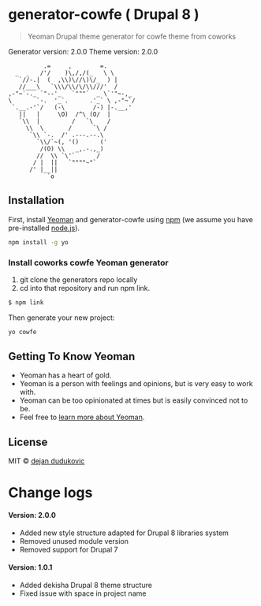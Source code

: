 # generator-cowfe ( Drupal 8 )
> Yeoman Drupal theme generator for cowfe theme from coworks

Generator version: 2.0.0
Theme version: 2.0.0

```
          .=     ,        =.
  _  _   /'/    )\,/,/(_   \ \
   `//-.|  (  ,\\)\//\)\/_  ) |
   //___\   `\\\/\\/\/\\///'  /
,-"~`-._ `"--'_   `"""`  _ \`'"~-,_
\       `-.  '_`.      .'_` \ ,-"~`/
 `.__.-'`/   (-\        /-) |-.__,'
   ||   |     \O)  /^\ (O/  |
   `\\  |         /   `\    /
     \\  \       /      `\ /
      `\\ `-.  /' .---.--.\
        `\\/`~(, '()      ('
         /(O) \\   _,.-.,_)
        //  \\ `\'`      /
       / |  ||   `""""~"`
      /' |__||
           `o
```


## Installation

First, install [Yeoman](http://yeoman.io) and generator-cowfe using [npm](https://www.npmjs.com/) (we assume you have pre-installed [node.js](https://nodejs.org/)).


```bash
npm install -g yo
```

### Install coworks cowfe Yeoman generator

1. git clone the generators repo locally
2. cd into that repository and run npm link.

```bash
$ npm link
```



Then generate your new project:

```bash
yo cowfe
```

## Getting To Know Yeoman

 * Yeoman has a heart of gold.
 * Yeoman is a person with feelings and opinions, but is very easy to work with.
 * Yeoman can be too opinionated at times but is easily convinced not to be.
 * Feel free to [learn more about Yeoman](http://yeoman.io/).

## License

MIT © [dejan dudukovic]()

# Change logs
#### Version: 2.0.0
- Added new style structure adapted for Drupal 8 libraries system
- Removed unused module version
- Removed support for Drupal 7

#### Version: 1.0.1

- Added dekisha Drupal 8 theme structure
- Fixed issue with space in project name